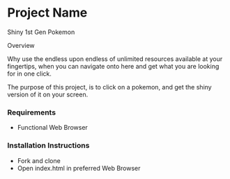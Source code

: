 # Project Name
Shiny 1st Gen Pokemon

Overview

Why use the endless upon endless of unlimited resources available at your fingertips, when you can navigate onto here and get what you are looking for in one click.

The purpose of this project, is to click on a pokemon, and get the shiny version of it on your screen.

### Requirements 
* Functional Web Browser

### Installation Instructions 
* Fork and clone
* Open index.html in preferred Web Browser



